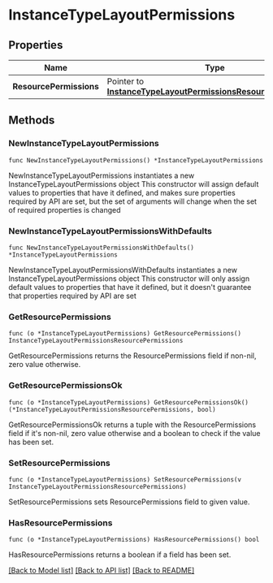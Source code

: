 # InstanceTypeLayoutPermissions

## Properties

Name | Type | Description | Notes
------------ | ------------- | ------------- | -------------
**ResourcePermissions** | Pointer to [**InstanceTypeLayoutPermissionsResourcePermissions**](instanceTypeLayout_permissions_resourcePermissions.md) |  | [optional] 

## Methods

### NewInstanceTypeLayoutPermissions

`func NewInstanceTypeLayoutPermissions() *InstanceTypeLayoutPermissions`

NewInstanceTypeLayoutPermissions instantiates a new InstanceTypeLayoutPermissions object
This constructor will assign default values to properties that have it defined,
and makes sure properties required by API are set, but the set of arguments
will change when the set of required properties is changed

### NewInstanceTypeLayoutPermissionsWithDefaults

`func NewInstanceTypeLayoutPermissionsWithDefaults() *InstanceTypeLayoutPermissions`

NewInstanceTypeLayoutPermissionsWithDefaults instantiates a new InstanceTypeLayoutPermissions object
This constructor will only assign default values to properties that have it defined,
but it doesn't guarantee that properties required by API are set

### GetResourcePermissions

`func (o *InstanceTypeLayoutPermissions) GetResourcePermissions() InstanceTypeLayoutPermissionsResourcePermissions`

GetResourcePermissions returns the ResourcePermissions field if non-nil, zero value otherwise.

### GetResourcePermissionsOk

`func (o *InstanceTypeLayoutPermissions) GetResourcePermissionsOk() (*InstanceTypeLayoutPermissionsResourcePermissions, bool)`

GetResourcePermissionsOk returns a tuple with the ResourcePermissions field if it's non-nil, zero value otherwise
and a boolean to check if the value has been set.

### SetResourcePermissions

`func (o *InstanceTypeLayoutPermissions) SetResourcePermissions(v InstanceTypeLayoutPermissionsResourcePermissions)`

SetResourcePermissions sets ResourcePermissions field to given value.

### HasResourcePermissions

`func (o *InstanceTypeLayoutPermissions) HasResourcePermissions() bool`

HasResourcePermissions returns a boolean if a field has been set.


[[Back to Model list]](../README.md#documentation-for-models) [[Back to API list]](../README.md#documentation-for-api-endpoints) [[Back to README]](../README.md)


